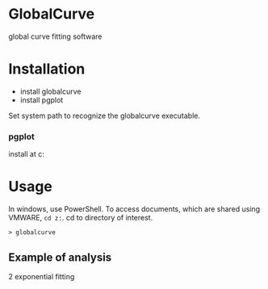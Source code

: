 GlobalCurve
===========

global curve fitting software


Installation
============
- install globalcurve
- install pgplot

Set system path to recognize the globalcurve executable.


### pgplot
install at c:


Usage
=====

In windows, use PowerShell. To access documents, which are shared using VMWARE, `cd z:`. cd to directory of interest. 

```
> globalcurve
```


## Example of analysis

2 exponential fitting
